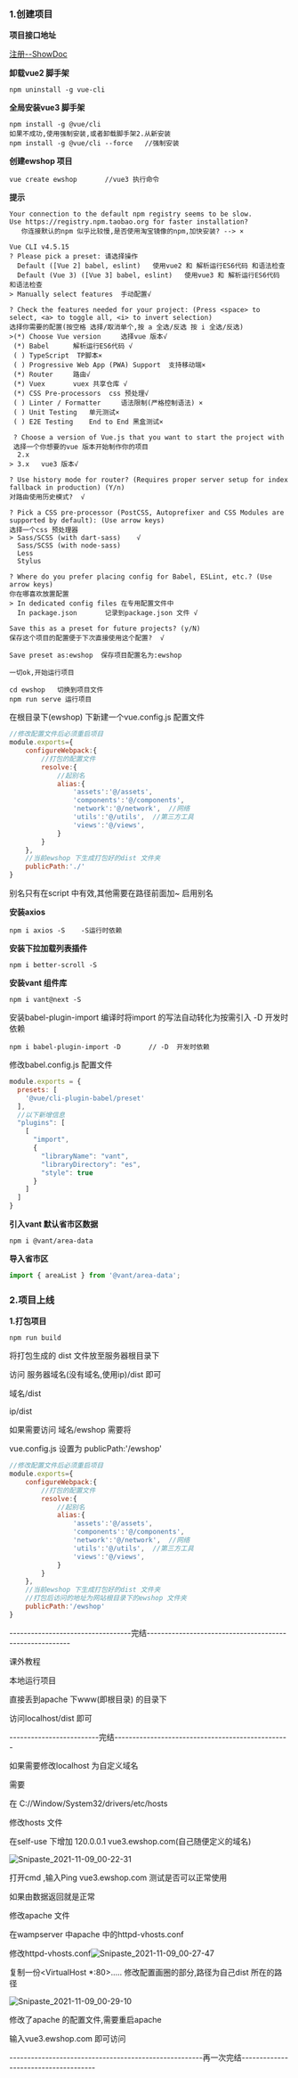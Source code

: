 ### 1.创建项目

**项目接口地址**

[注册--ShowDoc](https://www.showdoc.com.cn/1207745568269674/6090123481636428)

**卸载vue2 脚手架**

```
npm uninstall -g vue-cli
```

**全局安装vue3 脚手架**

```
npm install -g @vue/cli
如果不成功,使用强制安装,或者卸载脚手架2.从新安装
npm install -g @vue/cli --force   //强制安装
```

**创建ewshop 项目**

```
vue create ewshop		//vue3 执行命令
```

**提示**

```
Your connection to the default npm registry seems to be slow.
Use https://registry.npm.taobao.org for faster installation?
   你连接默认的npm 似乎比较慢,是否使用淘宝镜像的npm,加快安装? --> ×
   
Vue CLI v4.5.15
? Please pick a preset:	请选择操作
  Default ([Vue 2] babel, eslint)	使用vue2 和 解析运行ES6代码 和语法检查
  Default (Vue 3) ([Vue 3] babel, eslint)	使用vue3 和 解析运行ES6代码 和语法检查
> Manually select features	手动配置√

? Check the features needed for your project: (Press <space> to select, <a> to toggle all, <i> to invert selection)
选择你需要的配置(按空格 选择/取消单个,按 a 全选/反选 按 i 全选/反选)
>(*) Choose Vue version		选择vue 版本√
 (*) Babel		解析运行ES6代码 √
 ( ) TypeScript	 TP脚本×
 ( ) Progressive Web App (PWA) Support	支持移动端×
 (*) Router		路由√
 (*) Vuex		vuex 共享仓库 √
 (*) CSS Pre-processors  css 预处理√
 ( ) Linter / Formatter		语法限制(严格控制语法) ×
 ( ) Unit Testing	单元测试×
 ( ) E2E Testing    End to End 黑盒测试×
 
 ? Choose a version of Vue.js that you want to start the project with
 选择一个你想要的vue 版本开始制作你的项目
  2.x
> 3.x	vue3 版本√

? Use history mode for router? (Requires proper server setup for index fallback in production) (Y/n)
对路由使用历史模式?  √

? Pick a CSS pre-processor (PostCSS, Autoprefixer and CSS Modules are supported by default): (Use arrow keys)
选择一个css 预处理器
> Sass/SCSS (with dart-sass)	√
  Sass/SCSS (with node-sass)
  Less
  Stylus

? Where do you prefer placing config for Babel, ESLint, etc.? (Use arrow keys)
你在哪喜欢放置配置
> In dedicated config files	在专用配置文件中
  In package.json		记录到package.json 文件 √

Save this as a preset for future projects? (y/N)
保存这个项目的配置便于下次直接使用这个配置?  √

Save preset as:ewshop  保存项目配置名为:ewshop	

一切ok,开始运行项目
```

```
cd ewshop   切换到项目文件
npm run serve 运行项目
```

在根目录下(ewshop) 下新建一个vue.config.js 配置文件

```js
//修改配置文件后必须重启项目
module.exports={
    configureWebpack:{
        //打包的配置文件
        resolve:{
            //起别名
            alias:{
                'assets':'@/assets',
                'components':'@/components',
                'network':'@/network',  //网络
                'utils':'@/utils',  //第三方工具
                'views':'@/views',
            }
        }
    },
    //当前ewshop 下生成打包好的dist 文件夹
    publicPath:'./' 
}
```

别名只有在script 中有效,其他需要在路径前面加~ 启用别名

**安装axios**

```
npm i axios -S    -S运行时依赖
```

**安装下拉加载列表插件**

```
npm i better-scroll -S
```

**安装vant 组件库**

```
npm i vant@next -S
```

安装babel-plugin-import 编译时将import 的写法自动转化为按需引入  -D  开发时依赖

```
npm i babel-plugin-import -D       // -D  开发时依赖
```

修改babel.config.js 配置文件

```js
module.exports = {
  presets: [
    '@vue/cli-plugin-babel/preset'
  ],
  //以下新增信息
  "plugins": [
    [
      "import",
      {
        "libraryName": "vant",
        "libraryDirectory": "es",
        "style": true
      }
    ]
  ]
}

```

**引入vant 默认省市区数据**

```
npm i @vant/area-data
```

**导入省市区**

```js
import { areaList } from '@vant/area-data';
```



### 2.项目上线

**1.打包项目**

```
npm run build
```



将打包生成的 dist 文件放至服务器根目录下

访问 服务器域名(没有域名,使用ip)/dist 即可

域名/dist

ip/dist

如果需要访问 域名/ewshop 需要将

vue.config.js 设置为 publicPath:'/ewshop' 

```js
//修改配置文件后必须重启项目
module.exports={
    configureWebpack:{
        //打包的配置文件
        resolve:{
            //起别名
            alias:{
                'assets':'@/assets',
                'components':'@/components',
                'network':'@/network',  //网络
                'utils':'@/utils',  //第三方工具
                'views':'@/views',
            }
        }
    },
    //当前ewshop 下生成打包好的dist 文件夹
    //打包后访问的地址为网站根目录下的ewshop 文件夹
    publicPath:'/ewshop' 
}
```

----------------------------------完结--------------------------------------------------------

课外教程

本地运行项目

直接丢到apache 下www(即根目录) 的目录下

访问localhost/dist 即可

-------------------------完结-------------------------------------------------

如果需要修改localhost 为自定义域名

需要

在 C://Window/System32/drivers/etc/hosts

修改hosts 文件

在self-use 下增加 120.0.0.1  vue3.ewshop.com(自己随便定义的域名)

![Snipaste_2021-11-09_00-22-31](D:\学习\wanye\Vue-2\图书管理-vue3\img\Snipaste_2021-11-09_00-22-31.png)

打开cmd ,输入Ping vue3.ewshop.com  测试是否可以正常使用

如果由数据返回就是正常



修改apache 文件

在wampserver 中apache 中的httpd-vhosts.conf

修改httpd-vhosts.conf![Snipaste_2021-11-09_00-27-47](D:\学习\wanye\Vue-2\图书管理-vue3\img\Snipaste_2021-11-09_00-27-47.png)

复制一份<VirtualHost *:80>.....</VirtualHost> 修改配置画圈的部分,路径为自己dist 所在的路径

![Snipaste_2021-11-09_00-29-10](D:\学习\wanye\Vue-2\图书管理-vue3\img\Snipaste_2021-11-09_00-29-10.png)

修改了apache 的配置文件,需要重启apache

输入vue3.ewshop.com 即可访问

------------------------------------------------------再一次完结-------------------------------------




